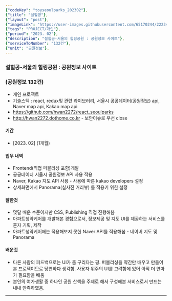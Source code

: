 ```yaml
---
{"codeKey": "toyseoulparks_202302"},
{"title": "설힐공"},
{"layout": "post"},
{"imageLink": "https://user-images.githubusercontent.com/65170244/222340777-d708c892-ae1f-48ec-986b-5ad8a2b06096.png"},
{"tags": "PROJECT/개인"},
{"period": "2023. 02"},
{"description": "설힐공-서울의 힐링공원 : 공원정보 사이트"},
{"serviceToNumber": "132건"},
{"unit": "공원정보"},
---
```


### 설힐공-서울의 힐링공원 : 공원정보 사이트

### (공원정보 132건)

- 개인 프로젝트
- 기술스택 : react, redux및 관련 라이브러리, 서울시 공공데이터(공원정보) api, Naver map api, Kakao map api
- https://github.com/hwan2272/react_seoulparks
- http://hwan2272.dothome.co.kr - 보안이슈로 우선 close

#### 기간

- [2023. 02] (1개월)

#### 업무 내역

- Frontend(직접 퍼블리싱 포함)개발
- 공공데이터 서울시 공원정보 API 사용 적용
- Naver, Kakao 지도 API 사용 - 사용에 따른 kakao developers 설정
- 상세화면에서 Panorama(실사진 거리뷰) 를 적용키 위한 설정

#### 잘한것

- 몇달 배운 수준이지만 CSS, Publishing 직접 진행해봄
- 아파트청약케어를 개발해본 경험으로서, 정보제공 및 지도 UI를 제공하는 서비스를 혼자 기획, 제작
- 아파트청약케어에는 적용해보지 못한 Naver API를 적용해봄 - 네이버 지도 및 Panorama

#### 배운것

- 다른 사람의 피드백으로는 UI가 좀 구리다는 평. 퍼블리싱을 약간만 배우고 만들어본 프로젝이므로 당연하다 생각함. 사용자 위주의 UI를 고려함에 있어 아직 더 연마가 필요함을 배움
- 본인의 여가생활 중 하나인 공원 산책을 주제로 해서 구성해본 서비스로서 만드는 내내 만족하였음.

---
